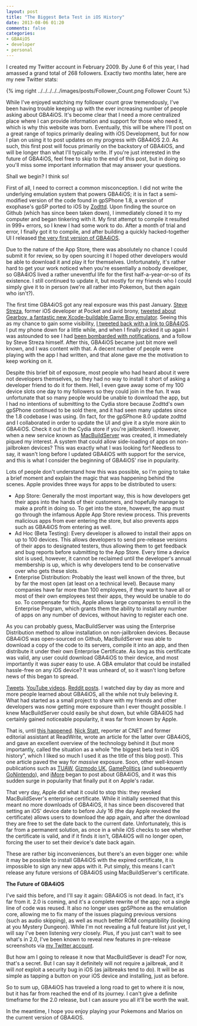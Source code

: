 ```yaml
---
layout: post
title: "The Biggest Beta Test in iOS History"
date: 2013-08-06 01:20
comments: false
categories: 
- GBA4iOS
- developer
- personal
---
```


I created my Twitter account in February 2009. By June 6 of this year, I had amassed a grand total of 268 followers. Exactly two months later, here are my new Twitter stats:

{% img right ../../../../../images/posts/Follower_Count.png Follower Count %}

While I've enjoyed watching my follower count grow tremendously, I've been having trouble keeping up with the ever increasing number of people asking about GBA4iOS. It's become clear that I need a more centralized place where I can provide information and support for those who need it, which is why this website was born. Eventually, this will be where I'll post on a great range of topics primarily dealing with iOS Development, but for now I plan on using it to post updates on my progress with GBA4iOS 2.0. As such, this first post will focus primarily on the backstory of GBA4iOS, and will be longer than what I'll typically write. If you're just interested in the future of GBA4iOS, feel free to skip to the end of this post, but in doing so you'll miss some important information that may answer your questions.

Shall we begin? I think so!
<!-- more -->

First of all, I need to correct a common misconception. I did not write the underlying emulation system that powers GBA4iOS; it is in fact a semi-modified version of the code found in gpSPhone 1.8, a version of exophase's gpSP ported to iOS by [Zodttd](http://twitter.com/zodttd). Upon finding the source on Github (which has since been taken down), I immediately cloned it to my computer and began tinkering with it. My first attempt to compile it resulted in 999+ errors, so I knew I had some work to do. After a month of trial and error, I finally got it to compile, and after building a quickly hacked-together UI I released [the very first version of GBA4iOS](https://github.com/rileytestut/GBA4iOS/commit/82fc08f3b58b9ffe961ca5e51ae7ab279d0d18e4).

Due to the nature of the App Store, there was absolutely no chance I could submit it for review, so by open sourcing it I hoped other developers would be able to download it and play it for themselves. Unfortunately, it's rather hard to get your work noticed when you're essentially a nobody developer, so GBA4iOS lived a rather uneventful life for the first half-a-year-or-so of its existence. I still continued to update it, but mostly for my friends who I could simply give it to in person (we're all rather into Pokemon, but then again who isn't?).

The first time GBA4iOS got any real exposure was this past January. [Steve Streza](http://twitter.com/stevestreza), former iOS developer at Pocket and avid brony, [tweeted about Gearboy, a fantastic new Xcode-buildable Game Boy emulator](https://twitter.com/SteveStreza/status/293149532643024897). Seeing this as my chance to gain some visibility, [I tweeted back with a link to GBA4iOS](https://twitter.com/rileytestut/statuses/293267381789274112). I put my phone down for a little while, and when I finally picked it up again I was astounded to see I had [been bombarded with notifications](../../../../../images/posts/Steve_Streza.PNG), and a follow by Steve Streza himself. After this, GBA4iOS became just bit more well known, and I was content with that. A decent number of people were playing with the app I had written, and that alone gave me the motivation to keep working on it.

Despite this brief bit of exposure, most people who had heard about it were not developers themselves, so they had no way to install it short of asking a developer friend to do it for them. Hell, I even gave away some of my 100 device slots one day to my followers so they could join in the fun. It was unfortunate that so many people would be unable to download the app, but I had no intentions of submitting to the Cydia store because Zodttd's own gpSPhone continued to be sold there, and it had seen many updates since the 1.8 codebase I was using. (In fact, for the gpSPhone 8.0 update zodttd and I collaborated in order to update the UI and give it a style more akin to GBA4iOS. Check it out in the Cydia store if you're jailbroken!). However, when a new service known as [MacBuildServer](http://try.macbuildserver.com) was created, it immediately piqued my interest. A system that could allow side-loading of apps on non-jailbroken devices? This was exactly what I was looking for! Needless to say, it wasn't long before I updated GBA4iOS with support for the service, and this is what I consider the beginning of GBA4iOS' rise in popularity.

Lots of people don't understand how this was possible, so I'm going to take a brief moment and explain the magic that was happening behind the scenes. Apple provides three ways for apps to be distributed to users:

- App Store: Generally the most important way, this is how developers get their apps into the hands of their customers, and hopefully manage to make a profit in doing so. To get into the store, however, the app must go through the infamous Apple App Store review process. This prevents malicious apps from ever entering the store, but also prevents apps such as GBA4iOS from entering as well.
- Ad Hoc (Beta Testing): Every developer is allowed to install their apps on up to 100 devices. This allows developers to send pre-release versions of their apps to designated testers, thus allowing them to get feedback and bug reports before submitting to the App Store. Every time a device slot is used, however, it cannot be reclaimed until the developer's annual membership is up, which is why developers tend to be conservative over who gets these slots.
- Enterprise Distribution: Probably the least well known of the three, but by far the most open (at least on a technical level). Because many companies have far more than 100 employees, if they want to have all or most of their own employees test their apps, they would be unable to do so. To compensate for this, Apple allows large companies to enroll in the Enterprise Program, which grants them the ability to install any number of apps on any number of devices, without having to register each one.

As you can probably guess, MacBuildServer was using the Enterprise Distribution method to allow installation on non-jailbroken devices. Because GBA4iOS was open-sourced on Github, MacBuildServer was able to download a copy of the code to its servers, compile it into an app, and then distribute it under their own Enterprise Certificate. As long as this certificate was valid, any user could download GBA4iOS to their device, and most importantly it was *super* easy to use. A GBA emulator that could be installed hassle-free on any iOS device? It was unheard of, so it wasn't long before news of this began to spread.

[Tweets](https://twitter.com/search?q=GBA4iOS&src=typd). [YouTube videos](http://www.youtube.com/results?search_query=GBA4iOS&oq=GBA4iOS&gs_l=youtube.3..35i39j0l9.182.1429.0.1610.6.6.0.0.0.0.205.685.1j4j1.6.0...0.0...1ac.1.11.youtube.ShFrjrqI8AY). [Reddit posts](http://www.reddit.com/r/iosgaming/comments/1g6wze/working_gba_emulator_just_download_from_site_no/). I watched day by day as more and more people learned about GBA4iOS, all the while not truly believing it. What had started as a small project to share with my friends and other developers was now getting more exposure than I ever thought possible. I knew MacBuildServer could easily be shut down, but while GBA4iOS had certainly gained noticeable popularity, it was far from known by Apple.

That is, until [this happened](http://readwrite.com/2013/07/16/super-mario-zips-through-a-loophole-in-apples-app-restrictions). [Nick Statt](https://twitter.com/nickstatt), reporter at CNET and former editorial assistant at ReadWrite, wrote an article for the latter over GBA4iOS, and gave an excellent overview of the technology behind it (but more importantly, called the situation as a whole "the biggest beta test in iOS history", which I liked so much I used it as the title of this blog post). This one article paved the way for *massive* exposure. Soon, other well-known publications such as [TUAW](http://www.tuaw.com/2013/07/16/how-a-game-boy-emulator-app-snuck-past-apple-restrictions/), [Gizmodo UK](http://www.gizmodo.co.uk/2013/07/heres-a-gameboy-emulator-your-can-download-on-any-iphone-without-jailbreaking/), [GamePolitics](http://gamepolitics.com/2013/07/18/gba4ios-uses-programming-loophole-emulate-gba-games-ios-devices#.UgC73RZdX8t) (and subsequently [GoNintendo](http://www.gonintendo.com/?mode=viewstory&id=207834)), and [iMore](http://www.imore.com/how-gameboy-emulator-finding-its-way-non-jailbroken-devices) began to post 
about GBA4iOS, and it was this sudden surge in popularity that finally put it on Apple's radar. 

That very day, Apple did what it could to stop this: they revoked MacBuildSever's enterprise certificate. While it initially seemed that this meant no more downloads of GBA4iOS, it has since been discovered that setting an iOS' device date to before July 16 (the day Apple revoked the certificate) allows users to download the app again, and after the download they are free to set the date back to the current date. Unfortunately, this is far from a permanent solution, as once in a while iOS checks to see whether the certificate is valid, and if it finds it isn't, GBA4iOS will no longer open, forcing the user to set their device's date back again.

These are rather big inconveniences, but there's an even bigger one: while it may be possible to install GBA4iOS with the expired certificate, it is impossible to sign any new apps with it. Put simply, this means I can't release any future versions of GBA4iOS using MacBuildServer's certificate.

**The Future of GBA4iOS**

I've said this before, and I'll say it again: GBA4iOS is not dead. In fact, it's far from it. 2.0 is coming, and it's a complete rewrite of the app; not a single line of code was reused. It also no longer uses gpSPhone as the emulation core, allowing me to fix many of the issues plaguing previous versions (such as audio skipping), as well as much better ROM compatibility (looking at you Mystery Dungeon). While I'm not revealing a full feature list just yet, I will say I've been listening *very* closely. Plus, if you just can't wait to see what's in 2.0, I've been known to reveal new features in pre-release screenshots via [my Twitter account](http://twitter.com/rileytestut).

But how am I going to release it now that MacBuildSever is dead? For now, that's a secret. But I can say it definitely will not require a jailbreak, and it will *not* exploit a security bug in iOS (as jailbreaks tend to do). It will be as simple as tapping a button on your iOS device and installing, just as before.

So to sum up, GBA4iOS has traveled a long road to get to where it is now, but it has far from reached the end of its journey. I can't give a definite timeframe for the 2.0 release, but I can assure you all it'll be worth the wait. 

In the meantime, I hope you enjoy playing your Pokemons and Marios on the current version of GBA4iOS.

